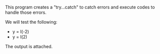 This program creates a "try...catch" to catch errors and execute codes to handle those errors.

We will test the following:
 * y = l(-2)
 * y = l(2)
 
The output is attached.
